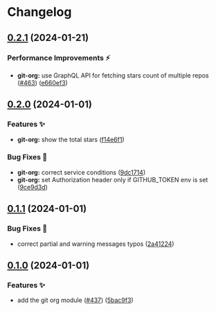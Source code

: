 # Changelog

## [0.2.1](https://github.com/hbstack/header/compare/modules/git-org/v0.2.0...modules/git-org/v0.2.1) (2024-01-21)


### Performance Improvements ⚡️

* **git-org:** use GraphQL API for fetching stars count of multiple repos ([#463](https://github.com/hbstack/header/issues/463)) ([e660ef3](https://github.com/hbstack/header/commit/e660ef3a9d0dc204e32d6157130a6de31a39de7f))

## [0.2.0](https://github.com/hbstack/header/compare/modules/git-org/v0.1.1...modules/git-org/v0.2.0) (2024-01-01)


### Features ✨

* **git-org:** show the total stars ([f14e6f1](https://github.com/hbstack/header/commit/f14e6f11ac10942c39eeef99e5d073dc918577ee))


### Bug Fixes 🐞

* **git-org:** correct service conditions ([9dc1714](https://github.com/hbstack/header/commit/9dc1714b539e564e7169cb93ccc5a91871ec31d5))
* **git-org:** set Authorization header only if GITHUB_TOKEN env is set ([9ce9d3d](https://github.com/hbstack/header/commit/9ce9d3db0e18a3cc0fd56c5690a84d5c2e09445f))

## [0.1.1](https://github.com/hbstack/header/compare/modules/git-org/v0.1.0...modules/git-org/v0.1.1) (2024-01-01)


### Bug Fixes 🐞

* correct partial and warning messages typos ([2a41224](https://github.com/hbstack/header/commit/2a412244958a5822b4e5c838c2056cd002ca56b6))

## [0.1.0](https://github.com/hbstack/header/compare/modules/git-org-v0.0.1...modules/git-org/v0.1.0) (2024-01-01)


### Features ✨

* add the git org module ([#437](https://github.com/hbstack/header/issues/437)) ([5bac9f3](https://github.com/hbstack/header/commit/5bac9f331eaf0c6e888a507ba6de189efa36ac4e))
